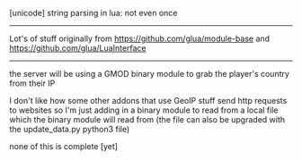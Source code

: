 [unicode] string parsing in lua: not even once

------------

Lot's of stuff originally from
https://github.com/glua/module-base
and
https://github.com/glua/LuaInterface

------------


the server will be using a GMOD binary module to grab the player's country from
their IP


I don't like how some other addons that use GeoIP stuff send http requests
to websites so I'm just adding in a binary module to read from a local file which
the binary module will read from (the file can also be upgraded with the
update_data.py python3 file)


none of this is complete [yet]
